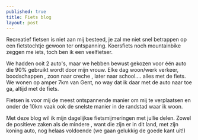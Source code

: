 ```yaml
---
published: true
title: Fiets blog
layout: post
---
```

Recreatief fietsen is niet aan mij besteed, je zal me niet snel betrappen op een fietstochtje gewoon ter ontspanning. Koersfiets noch mountainbike zeggen me iets, toch ben ik een veelfietser.

We hadden ooit 2 auto's, maar we hebben bewust gekozen voor één auto die 90% gebruikt wordt door mijn vrouw.  Elke dag woon/werk verkeer, boodschappen , zoon naar creche , later naar school.... alles met de fiets.  We wonen op amper 7km van Gent, no way dat ik daar met de auto naar toe ga, altijd met de fiets. 

Fietsen is voor mij de meest ontspannende manier om mij te verplaatsen en onder de 10km vaak ook de snelste manier in de randstad waar ik woon. 

Met deze blog wil ik mijn dagelijkse fietsmijmeringen met jullie delen. Zowel de positieve zaken als de mindere , want die zijn er in dit land, met zijn koning auto, nog helaas voldoende (we gaan gelukkig de goede kant uit!)
